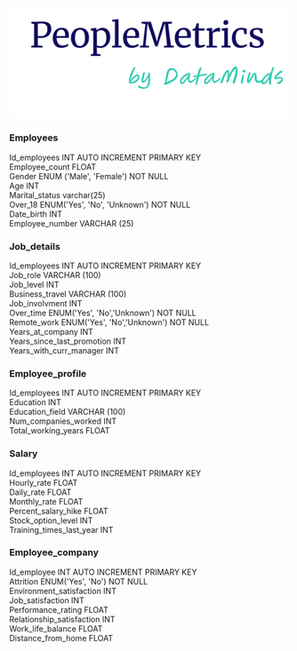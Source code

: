![BBDD](Captura.PNG)

### Employees

 Id_employees INT AUTO INCREMENT PRIMARY KEY </br>
 Employee_count FLOAT </br>
 Gender ENUM ('Male', 'Female') NOT NULL</br>
 Age INT </br>
 Marital_status varchar(25) </br>
 Over_18 ENUM('Yes', 'No', 'Unknown') NOT NULL </br>
 Date_birth INT </br>
 Employee_number VARCHAR (25)</br>

### Job_details

 Id_employees INT AUTO INCREMENT PRIMARY KEY </br>
 Job_role VARCHAR (100) </br>
 Job_level INT</br>
 Business_travel VARCHAR (100)</br>
 Job_involvment INT</br>
 Over_time ENUM('Yes', 'No','Unknown') NOT NULL </br>
 Remote_work ENUM('Yes', 'No','Unknown') NOT NULL </br>
 Years_at_company INT </br>
 Years_since_last_promotion INT <br>
 Years_with_curr_manager INT </br>

### Employee_profile

 Id_employees INT AUTO INCREMENT PRIMARY KEY</br>
 Education INT </br>
 Education_field VARCHAR (100)</br>
 Num_companies_worked INT </br>
 Total_working_years FLOAT </br>

### Salary

 Id_employees INT AUTO INCREMENT PRIMARY KEY </br>
 Hourly_rate FLOAT </br>
 Daily_rate FLOAT </br>
 Monthly_rate FLOAT </br>
 Percent_salary_hike FLOAT </br>
 Stock_option_level INT </br>
 Training_times_last_year INT </br>

### Employee_company
 
 Id_employee INT AUTO INCREMENT PRIMARY KEY </br>
 Attrition ENUM('Yes', 'No') NOT NULL </br>
 Environment_satisfaction  INT </br>
 Job_satisfaction INT </br>
 Performance_rating FLOAT </br>
 Relationship_satisfaction INT </br>
 Work_life_balance FLOAT</br>
 Distance_from_home FLOAT </br>